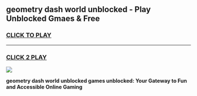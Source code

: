 
## geometry dash world unblocked - Play Unblocked Gmaes & Free
<h3>
<a href="https://news.freeplayer.one?title=geometry_dash_world_unblocked&ref=16F">CLICK TO PLAY</a></h3>
<hr>

<h3>
<a href="https://news.freeplayer.one?title=geometry_dash_world_unblocked&ref=16F">CLICK 2 PLAY</a>
  
</h3>

<a href="https://news.freeplayer.one?title=geometry_dash_world_unblocked&ref=16F/"><img src="https://clearcache.store/games.png"></a>


**geometry dash world unblocked games unblocked: Your Gateway to Fun and Accessible Online Gaming**
